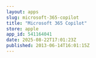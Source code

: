 ```yaml
---
layout: apps
slug: microsoft-365-copilot
title: "Microsoft 365 Copilot"
store: apple
app_id: 541164041
date: 2025-08-22T17:01:23Z
published: 2013-06-14T16:01:15Z
---
```

